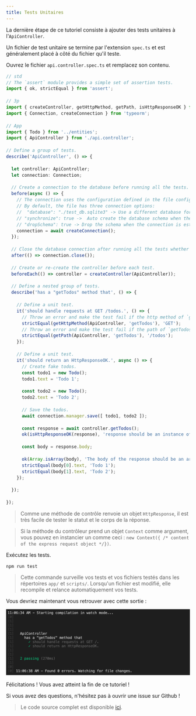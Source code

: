 ```yaml
---
title: Tests Unitaires
---
```


La dernière étape de ce tutoriel consiste à ajouter des tests unitaires à l'`ApiController`.

Un fichier de test unitaire se termine par l'extension `spec.ts` et est généralement placé à côté du fichier qu'il teste.

Ouvrez le fichier `api.controller.spec.ts` et remplacez son contenu.

```typescript
// std
// The `assert` module provides a simple set of assertion tests.
import { ok, strictEqual } from 'assert';

// 3p
import { createController, getHttpMethod, getPath, isHttpResponseOK } from '@foal/core';
import { Connection, createConnection } from 'typeorm';

// App
import { Todo } from '../entities';
import { ApiController } from './api.controller';

// Define a group of tests.
describe('ApiController', () => {

  let controller: ApiController;
  let connection: Connection;

  // Create a connection to the database before running all the tests.
  before(async () => {
    // The connection uses the configuration defined in the file config/test.json.
    // By default, the file has three connection options:
    //  "database": "./test_db.sqlite3" -> Use a different database for running the tests.
    // "synchronize": true ->  Auto create the database schema when the connection is established.
    // "dropSchema": true -> Drop the schema when the connection is established (empty the database).
    connection = await createConnection();
  });

  // Close the database connection after running all the tests whether they succeed or failed.
  after(() => connection.close());

  // Create or re-create the controller before each test.
  beforeEach(() => controller = createController(ApiController));

  // Define a nested group of tests.
  describe('has a "getTodos" method that', () => {

    // Define a unit test.
    it('should handle requests at GET /todos.', () => {
      // Throw an error and make the test fail if the http method of `getTodos` is not GET.
      strictEqual(getHttpMethod(ApiController, 'getTodos'), 'GET');
      // Throw an error and make the test fail if the path of `getTodos` is not /todos.
      strictEqual(getPath(ApiController, 'getTodos'), '/todos');
    });

    // Define a unit test.
    it('should return an HttpResponseOK.', async () => {
      // Create fake todos.
      const todo1 = new Todo();
      todo1.text = 'Todo 1';

      const todo2 = new Todo();
      todo2.text = 'Todo 2';

      // Save the todos.
      await connection.manager.save([ todo1, todo2 ]);

      const response = await controller.getTodos();
      ok(isHttpResponseOK(response), 'response should be an instance of HttpResponseOK.');

      const body = response.body;

      ok(Array.isArray(body), 'The body of the response should be an array.');
      strictEqual(body[0].text, 'Todo 1');
      strictEqual(body[1].text, 'Todo 2');
    });

  });

});

```

> Comme une méthode de contrôle renvoie un objet `HttpResponse`, il est très facile de tester le statut et le corps de la réponse.


> Si la méthode du contrôleur prend un objet `Context` comme argument, vous pouvez en instancier un comme ceci : `new Context({ /* content of the express request object */})`.

Exécutez les tests.

```
npm run test
```

> Cette commande surveille vos tests et vos fichiers testés dans les répertoires `app/` et `scripts/`. Lorsqu'un fichier est modifié, elle recompile et relance automatiquement vos tests.

Vous devriez maintenant vous retrouver avec cette sortie :

![Sortie des tests unitaires](./unit-tests-output.png)

Félicitations ! Vous avez atteint la fin de ce tutoriel !

Si vous avez des questions, n'hésitez pas à ouvrir une issue sur Github !

> Le code source complet est disponible [ici](https://foalts.org/simple-todo-list-source-code-v2.zip).